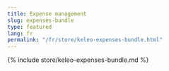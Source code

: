 ```yaml
---
title: Expense management
slug: expenses-bundle
type: featured
lang: fr
permalink: "/fr/store/keleo-expenses-bundle.html"
---
```


{% include store/keleo-expenses-bundle.md %}
